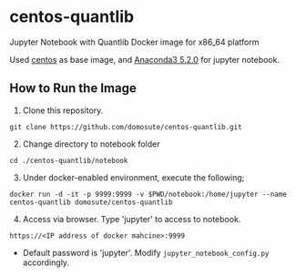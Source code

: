# centos-quantlib
Jupyter Notebook with Quantlib Docker image for x86_64 platform

Used [centos](https://hub.docker.com/_/centos/) as base image, and [Anaconda3 5.2.0](https://repo.continuum.io/archive/) for jupyter notebook.

How to Run the Image
------------
1. Clone this repository.
```
git clone https://github.com/domosute/centos-quantlib.git
```
2. Change directory to notebook folder
```
cd ./centos-quantlib/notebook
```
3. Under docker-enabled environment, execute the following;
```
docker run -d -it -p 9999:9999 -v $PWD/notebook:/home/jupyter --name centos-quantlib domosute/centos-quantlib
```
4. Access via browser. Type 'jupyter' to access to notebook.
```
https://<IP address of docker mahcine>:9999
```
* Default password is 'jupyter'.  Modify `jupyter_notebook_config.py` accordingly.

